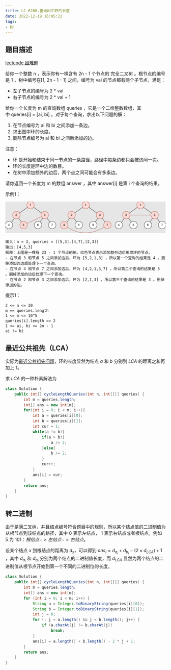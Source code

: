 ```yaml
---
title: LC-6268.查询树中环的长度
date: 2022-12-19 16:05:22
tags:
- 树
---
```


## 题目描述
[leetcode 困难题](https://leetcode.cn/problems/cycle-length-queries-in-a-tree/)

给你一个整数 n ，表示你有一棵含有 2n - 1 个节点的 完全二叉树 。根节点的编号是 1 ，树中编号在[1, 2n - 1 - 1] 之间，编号为 val 的节点都有两个子节点，满足：

- 左子节点的编号为 2 * val
- 右子节点的编号为 2 * val + 1

给你一个长度为 m 的查询数组 queries ，它是一个二维整数数组，其中 queries[i] = [ai, bi] 。对于每个查询，求出以下问题的解：

1. 在节点编号为 ai 和 bi 之间添加一条边。
2. 求出图中环的长度。
3. 删除节点编号为 ai 和 bi 之间新添加的边。

注意：

- 环 是开始和结束于同一节点的一条路径，路径中每条边都只会被访问一次。
- 环的长度是环中边的数目。
- 在树中添加额外的边后，两个点之间可能会有多条边。

请你返回一个长度为 m 的数组 answer ，其中 answer[i] 是第 i 个查询的结果。

示例1：

![](../img/Snipaste_2022-12-19_22-46-15.png)
```
输入：n = 3, queries = [[5,3],[4,7],[2,3]]
输出：[4,5,3]
解释：上图是一棵有 23 - 1 个节点的树。红色节点表示添加额外边后形成环的节点。
- 在节点 3 和节点 5 之间添加边后，环为 [5,2,1,3] ，所以第一个查询的结果是 4 。删掉添加的边后处理下一个查询。
- 在节点 4 和节点 7 之间添加边后，环为 [4,2,1,3,7] ，所以第二个查询的结果是 5 。删掉添加的边后处理下一个查询。
- 在节点 2 和节点 3 之间添加边后，环为 [2,1,3] ，所以第三个查询的结果是 3 。删掉添加的边。
```

提示1：
```
2 <= n <= 30
m == queries.length
1 <= m <= 10^5
queries[i].length == 2
1 <= ai, bi <= 2n - 1
ai != bi
```

## 最近公共祖先（LCA）
实际为[最近公共祖先问题](https://oi-wiki.org/graph/lca/)，环的长度显然为结点 $a$ 和 $b$ 分别到 $LCA$ 的距离之和再加上 $1$。

求 $LCA$ 的一种朴素解法为
```Java
class Solution {
    public int[] cycleLengthQueries(int n, int[][] queries) {
        int m = queries.length;
        int[] ans = new int[m];
        for(int i = 0; i < m; i++){
            int a = queries[i][0];
            int b = queries[i][1];
            int cur = 1;
            while(a != b){
                if(a > b){
                    a /= 2;
                }else{
                    b /= 2;
                }
                cur++;
            }
            ans[i] = cur;
        }
        return ans;
    }
}
```

## 转二进制
由于是满二叉树，并且结点编号符合题目中的规则，所以某个结点值的二进制值为从根节点到该结点的路径，其中 $0$ 表示左结点， $1$ 表示右结点或者根结点。例如 $5$ 为 $101$：$根结点->左结点->右结点$。

设某个结点 $x$ 到根结点的距离为 $d_x$，可以得到 $ans_i = d_{a_i} + d_{b_i} - (2 \times d_{LCA}) + 1$ ，其中 $d_{a_i}$ 和 $d_{b_i}$ 分别为两个结点的二进制值长度，而 $d_{LCA}$ 显然为两个结点的二进制值从根节点开始到第一个不同的二进制位的长度。
```Java
class Solution {
    public int[] cycleLengthQueries(int n, int[][] queries) {
        int m = queries.length;
        int[] ans = new int[m];
        for (int i = 0; i < m; i++) {
            String a = Integer.toBinaryString(queries[i][0]);
            String b = Integer.toBinaryString(queries[i][1]);
            int j = 0;
            for (; j < a.length() && j < b.length(); j++) {
                if (a.charAt(j) != b.charAt(j))
                    break;
            }
            ans[i] = a.length() + b.length() - 2 * j + 1;
        }
        return ans;
    }
}
```

